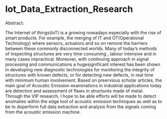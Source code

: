 # Iot_Data_Extraction_Research

Abstract:  

The Internet of things(IoT) is a growing nowadays especially with the rise of smart products. For example, the merging of IT and OT(Operational Technology) where sensors, actuators and so on remove the barriers between these commonly disconnected worlds. Many of today’s methods of inspecting structures are very time consuming , labour intensive and in many cases impractical. Moreover, with continuing approach in signal processing and communications a  hugesignificant interest has been shown in developing new diagnostic technologies for monitoring the integrity of structures with known defects, or for detecting new defects, in real time with minimum human involvement. Based on preervious scholar articles, the main goal of Acoustic Emission examinations in industrial applications today are detection and assessment of flaws in structures made of metal. Through the VIP research, I hope to be able efforts will be made to detect anomalies within the edge tool of acoustic emission techniques as well as to be to doperform full data extraction and analysis from the signals coming from the acoustic emission machine. 

 
